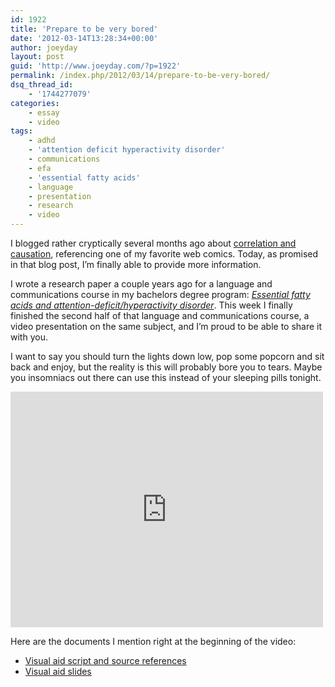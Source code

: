 ```yaml
---
id: 1922
title: 'Prepare to be very bored'
date: '2012-03-14T13:28:34+00:00'
author: joeyday
layout: post
guid: 'http://www.joeyday.com/?p=1922'
permalink: /index.php/2012/03/14/prepare-to-be-very-bored/
dsq_thread_id:
    - '1744277079'
categories:
    - essay
    - video
tags:
    - adhd
    - 'attention deficit hyperactivity disorder'
    - communications
    - efa
    - 'essential fatty acids'
    - language
    - presentation
    - research
    - video
---
```


I blogged rather cryptically several months ago about [correlation and causation](http://joeyday.com/2011/08/29/correlation/), referencing one of my favorite web comics. Today, as promised in that blog post, I’m finally able to provide more information.

I wrote a research paper a couple years ago for a language and communications course in my bachelors degree program: <cite>[Essential fatty acids and attention-deficit/hyperactivity disorder](http://papers.jday.us/view/efas)</cite>. This week I finally finished the second half of that language and communications course, a video presentation on the same subject, and I’m proud to be able to share it with you.

I want to say you should turn the lights down low, pop some popcorn and sit back and enjoy, but the reality is this will probably bore you to tears. Maybe you insomniacs out there can use this instead of your sleeping pills tonight.

<iframe allowfullscreen="" frameborder="0" height="377" loading="lazy" mozallowfullscreen="" src="http://player.vimeo.com/video/38520357?title=0&byline=0&portrait=0&color=ffffff" webkitallowfullscreen="" width="500"></iframe>

Here are the documents I mention right at the beginning of the video:

- [Visual aid script and source references](http://jday.us/4k)
- [Visual aid slides](http://jday.us/31)